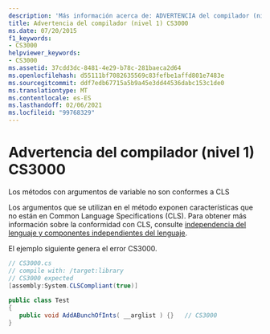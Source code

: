 ```yaml
---
description: 'Más información acerca de: ADVERTENCIA del compilador (nivel 1) CS3000'
title: Advertencia del compilador (nivel 1) CS3000
ms.date: 07/20/2015
f1_keywords:
- CS3000
helpviewer_keywords:
- CS3000
ms.assetid: 37cdd3dc-8481-4e29-b78c-281baeca2d64
ms.openlocfilehash: d55111bf7082635569c83fefbe1affd801e7483e
ms.sourcegitcommit: ddf7edb67715a5b9a45e3dd44536dabc153c1de0
ms.translationtype: MT
ms.contentlocale: es-ES
ms.lasthandoff: 02/06/2021
ms.locfileid: "99768329"
---
```

# <a name="compiler-warning-level-1-cs3000"></a>Advertencia del compilador (nivel 1) CS3000

Los métodos con argumentos de variable no son conformes a CLS  
  
 Los argumentos que se utilizan en el método exponen características que no están en Common Language Specifications (CLS). Para obtener más información sobre la conformidad con CLS, consulte [independencia del lenguaje y componentes independientes del lenguaje](../../standard/language-independence.md).
  
 El ejemplo siguiente genera el error CS3000.  
  
```csharp  
// CS3000.cs  
// compile with: /target:library  
// CS3000 expected  
[assembly:System.CLSCompliant(true)]  
  
public class Test  
{  
   public void AddABunchOfInts( __arglist ) {}   // CS3000  
}  
```
